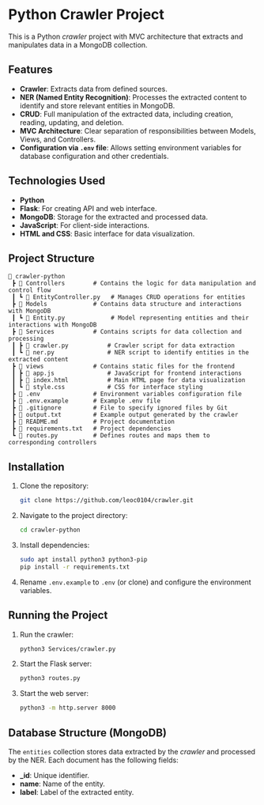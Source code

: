 # Python Crawler Project

This is a Python *crawler* project with MVC architecture that extracts and manipulates data in a MongoDB collection.

## Features

- **Crawler**: Extracts data from defined sources.
- **NER (Named Entity Recognition)**: Processes the extracted content to identify and store relevant entities in MongoDB.
- **CRUD**: Full manipulation of the extracted data, including creation, reading, updating, and deletion.
- **MVC Architecture**: Clear separation of responsibilities between Models, Views, and Controllers.
- **Configuration via `.env` file**: Allows setting environment variables for database configuration and other credentials.

## Technologies Used

- **Python**
- **Flask**: For creating API and web interface.
- **MongoDB**: Storage for the extracted and processed data.
- **JavaScript**: For client-side interactions.
- **HTML and CSS**: Basic interface for data visualization.

## Project Structure

```
📂 crawler-python
 ┣ 📂 Controllers        # Contains the logic for data manipulation and control flow
 ┃ ┗ 📄 EntityController.py   # Manages CRUD operations for entities
 ┣ 📂 Models             # Contains data structure and interactions with MongoDB
 ┃ ┗ 📄 Entity.py             # Model representing entities and their interactions with MongoDB
 ┣ 📂 Services           # Contains scripts for data collection and processing
 ┃ ┣ 📄 crawler.py           # Crawler script for data extraction
 ┃ ┗ 📄 ner.py               # NER script to identify entities in the extracted content
 ┣ 📂 views              # Contains static files for the frontend
 ┃ ┣ 📄 app.js               # JavaScript for frontend interactions
 ┃ ┣ 📄 index.html           # Main HTML page for data visualization
 ┃ ┗ 📄 style.css            # CSS for interface styling
 ┣ 📄 .env               # Environment variables configuration file
 ┣ 📄 .env.example       # Example .env file
 ┣ 📄 .gitignore         # File to specify ignored files by Git
 ┣ 📄 output.txt         # Example output generated by the crawler
 ┣ 📄 README.md          # Project documentation
 ┣ 📄 requirements.txt   # Project dependencies
 ┗ 📄 routes.py          # Defines routes and maps them to corresponding controllers
```

## Installation

1. Clone the repository:
   ```bash
   git clone https://github.com/leoc0104/crawler.git
   ```
2. Navigate to the project directory:
   ```bash
   cd crawler-python
   ```
3. Install dependencies:
   ```bash
   sudo apt install python3 python3-pip
   pip install -r requirements.txt
   ```
4. Rename `.env.example` to `.env` (or clone) and configure the environment variables.

## Running the Project

1. Run the crawler:
   ```bash
   python3 Services/crawler.py
   ```
2. Start the Flask server:
   ```bash
   python3 routes.py
   ```
3. Start the web server:
   ```bash
   python3 -m http.server 8000
   ```

## Database Structure (MongoDB)

The `entities` collection stores data extracted by the *crawler* and processed by the NER. Each document has the following fields:

- **_id**: Unique identifier.
- **name**: Name of the entity.
- **label**: Label of the extracted entity.